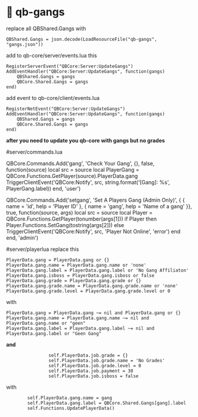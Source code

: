 # 🔪 **qb-gangs**

replace all QBShared.Gangs with 
```
QBShared.Gangs = json.decode(LoadResourceFile("qb-gangs", "gangs.json"))
```

add to qb-core/server/events.lua this

```
RegisterServerEvent("QBCore:Server:UpdateGangs")
AddEventHandler("QBCore:Server:UpdateGangs", function(gangs)
	QBShared.Gangs = gangs
	QBCore.Shared.Gangs = gangs
end)
```

add event to qb-core/client/events.lua
```
RegisterNetEvent("QBCore:Server:UpdateGangs")
AddEventHandler("QBCore:Server:UpdateGangs", function(gangs)
	QBShared.Gangs = gangs
	QBCore.Shared.Gangs = gangs
end)
```

**after you need to update you qb-core with gangs but no grades**

#server/commands.lua

QBCore.Commands.Add('gang', 'Check Your Gang', {}, false, function(source)
    local src = source
    local PlayerGang = QBCore.Functions.GetPlayer(source).PlayerData.gang
    TriggerClientEvent('QBCore:Notify', src, string.format('[Gang]: %s', PlayerGang.label))
end, 'user')

QBCore.Commands.Add('setgang', 'Set A Players Gang (Admin Only)', { { name = 'id', help = 'Player ID' }, { name = 'gang', help = 'Name of a gang' }}, true, function(source, args)
    local src = source
    local Player = QBCore.Functions.GetPlayer(tonumber(args[1]))
    if Player then
        Player.Functions.SetGang(tostring(args[2]))
    else
        TriggerClientEvent('QBCore:Notify', src, 'Player Not Online', 'error')
    end
end, 'admin')

#server/playerlua replace this
```
PlayerData.gang = PlayerData.gang or {}
PlayerData.gang.name = PlayerData.gang.name or 'none'
PlayerData.gang.label = PlayerData.gang.label or 'No Gang Affiliaton'
PlayerData.gang.isboss = PlayerData.gang.isboss or false
PlayerData.gang.grade = PlayerData.gang.grade or {}
PlayerData.gang.grade.name = PlayerData.gang.grade.name or 'none'
PlayerData.gang.grade.level = PlayerData.gang.grade.level or 0
```
with
```
PlayerData.gang = PlayerData.gang ~= nil and PlayerData.gang or {}
PlayerData.gang.name = PlayerData.gang.name ~= nil and PlayerData.gang.name or "geen"
PlayerData.gang.label = PlayerData.gang.label ~= nil and PlayerData.gang.label or "Geen Gang"
```

**and**

```
                self.PlayerData.job.grade = {}
                self.PlayerData.job.grade.name = 'No Grades'
                self.PlayerData.job.grade.level = 0
                self.PlayerData.job.payment = 30
                self.PlayerData.job.isboss = false
```
with
```
		self.PlayerData.gang.name = gang
		self.PlayerData.gang.label = QBCore.Shared.Gangs[gang].label
		self.Functions.UpdatePlayerData()
```
